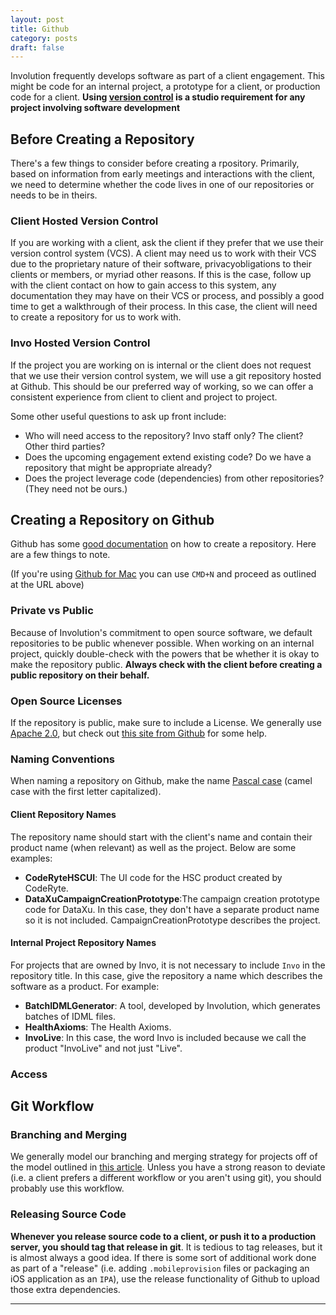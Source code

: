 ```yaml
---
layout: post
title: Github
category: posts
draft: false
---
```


Involution frequently develops software as part of a client engagement. This might be code for an internal project, a prototype for a client, or production code for a client. **Using [version control](http://en.wikipedia.org/wiki/Revision_control) is a studio requirement for any project involving software development**

## Before Creating a Repository
There's a few things to consider before creating a rpository. Primarily, based on information from early meetings and interactions with the client, we need to determine whether the code lives in one of our repositories or needs to be in theirs.

### Client Hosted Version Control
If you are working with a client, ask the client if they prefer that we use their version control system (VCS). A client may need us to work with their VCS due to the proprietary nature of their software, privacyobligations to their clients or members, or myriad other reasons. If this is the case, follow up with the client contact on how to gain access to this system, any documentation they may have on their VCS or process, and possibly a good time to get a walkthrough of their process. In this case, the client will need to create a repository for us to work with.

### Invo Hosted Version Control
If the project you are working on is internal or the client does not request that we use their version control system, we will use a git repository hosted at Github. This should be our preferred way of working, so we can offer a consistent experience from client to client and project to project.

Some other useful questions to ask up front include:

* Who will need access to the repository? Invo staff only? The client? Other third parties?
* Does the upcoming engagement extend existing code? Do we have a repository that might be appropriate already?
* Does the project leverage code (dependencies) from other repositories? (They need not be ours.)

## Creating a Repository on Github
Github has some [good documentation](https://help.github.com/articles/create-a-repo/) on how to create a repository. Here are a few things to note.

(If you're using [Github for Mac](https://mac.github.com/) you can use `CMD+N` and proceed as outlined at the URL above)

### Private vs Public
Because of Involution's commitment to open source software, we default repositories to be public whenever possible. When working on an internal project, quickly double-check with the powers that be whether it is okay to make the repository public. **Always check with the client before creating a public repository on their behalf.**

### Open Source Licenses
If the repository is public, make sure to include a License. We generally use [Apache 2.0](http://choosealicense.com/licenses/apache-2.0/), but check out [this site from Github](http://choosealicense.com/) for some help.

### Naming Conventions
When naming a repository on Github, make the name [Pascal case](http://en.wikipedia.org/wiki/CamelCase) (camel case with the first letter capitalized). 

#### Client Repository Names
The repository name should start with the client's name and contain their product name (when relevant) as well as the project. Below are some examples:

* **CodeRyteHSCUI**: The UI code for the HSC product created by CodeRyte.
* **DataXuCampaignCreationPrototype**:The campaign creation prototype code for DataXu. In this case, they don't have a separate product name so it is not included. CampaignCreationPrototype describes the project.

#### Internal Project Repository Names
For projects that are owned by Invo, it is not necessary to include `Invo` in the repository title. In this case, give the repository a name which describes the software as a product. For example:

* **BatchIDMLGenerator**: A tool, developed by Involution, which generates batches of IDML files.
* **HealthAxioms**: The Health Axioms.
* **InvoLive**: In this case, the word Invo is included because we call the product "InvoLive" and not just "Live".

### Access 

## Git Workflow
### Branching and Merging
We generally model our branching and merging strategy for projects off of the model outlined in [this article](http://nvie.com/posts/a-successful-git-branching-model/). Unless you have a strong reason to deviate (i.e. a client prefers a different workflow or you aren't using git), you should probably use this workflow.

### Releasing Source Code
**Whenever you release source code to a client, or push it to a production server, you should tag that release in git**. It is tedious to tag releases, but it is almost always a good idea. If there is some sort of additional work done as part of a "release" (i.e. adding `.mobileprovision` files or packaging an iOS application as an `IPA`), use the release functionality of Github to upload those extra dependencies.


---
